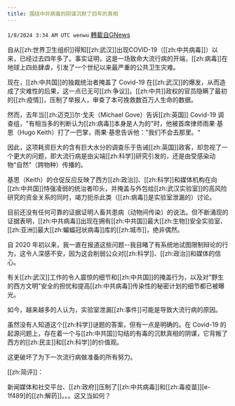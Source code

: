 ```yaml
---
title: 围绕中共病毒的阴谋沉默了四年的真相
---
```

`1/8/2024 3:34 AM UTC wenwu` [轉載自GNews](https://gnews.org/articles/2195084)

自从[[zh:世界卫生组织]]得知[[zh:武汉]]出现COVID-19（[[zh:中共病毒]]）以来，已经过去四年多了。事实证明，这是一场致命大流行病的开端，[[zh:病毒]]在地球上四处肆虐，引发了一个世纪以来最严重的公共卫生灾难。

现在，[[zh:中共国]]的独裁统治者掩盖了 Covid-19 在[[zh:武汉]]的爆发，从而造成了灾难性的后果，这一点已无可[[zh:争议]]。[[zh:中共]]政权的官员隐瞒了最初的[[zh:疫情]]，压制了举报人，审查了本可挽救数百万人生命的数据。

然而，去年当[[zh:迈克]]尔·戈夫（Michael Gove）告诉[[zh:英国]] Covid-19 调查组，"有相当多的判断认为[[zh:病毒]]本身是人为的"时，他被首席律师雨果·基思（Hugo Keith）打了一巴掌，雨果·基思告诉他："我们不会去那里。“

因此，这项耗资巨大的含有巨大水分的调查乐于告诫[[zh:英国]]政客，却忽视了一个更大的问题，即大流行病是由尖端[[zh:科学]]研究引发的，还是由受感染动物"自然"（跨物种）传播的。

基思（Keith）的仓促反应反映了西方[[zh:政治]]、[[zh:科学]]和媒体机构在向[[zh:中共国]]恃强凌弱的统治者叩头，并掩盖与外包给[[zh:武汉实验室]]的高风险研究的资金关系的同时，竭力扼杀此类（[[zh:病毒]]是实验室泄漏的）讨论。

目前还没有任何可靠的证据证明人畜共患病（动物间传染）的说法。但不断涌现的证据表明，[[zh:中共病毒]]出现在拥有[[zh:中共国]]最大[[zh:生物]]安全实验室、[[zh:亚洲]]最大[[zh:蝙蝠冠状病毒]]库的[[zh:城市]]，绝非偶然。

自 2020 年初以来，我一直在报道这些问题--我目睹了有系统地试图限制辩论的行为，这令人深感不安，因为这会削弱公众对[[zh:科学]]、[[zh:政治]]和媒体的信心。

有关[[zh:武汉]]工作的令人震惊的细节和[[zh:中共国]]的掩盖行为，以及对"野生的西方文明"安全的担忧和提高[[zh:中共病毒]]传染性的秘密计划的细节都已被曝光。

如今，越来越多的人认为，实验室泄漏[[zh:事件]]可能是导致大流行病的原因。

虽然没有人知道这个[[zh:科学]]谜题的答案，但有一点是明确的。在 Covid-19 的起源问题上，存在着一个与[[zh:中共国]]勾结的有毒的沉默真相的阴谋，它背叛了西方的[[zh:民主]]和[[zh:科学]]的价值观。

这更破坏了为下一次流行病做准备的所有努力。

[[zh:简评]]：

新闻媒体和社交平台、[[zh:政府]]压制了[[zh:中共病毒]]和[[zh:毒疫苗]][e-1f489]的[[zh:解药]]。。。这又当如何？
